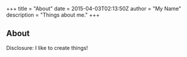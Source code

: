 +++
title = "About"
date = 2015-04-03T02:13:50Z
author = "My Name"
description = "Things about me."
+++

## About
Disclosure: I like to create things!